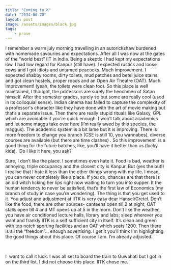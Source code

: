 ```yaml
---
title: "Coming to K"
date: "2014-06-20"
layout: post
image: /assets/images/black.jpg
tags: 
    - prose
---
```


I remember a warm july morning travelling in an autorickshaw burdened with homemade savouries and expectations. After all I was now at the gates of the “world best” IIT in India. Being a skeptic I had kept my expectations low. I had low regard for Kanpur (still have). I expected rustics and loose cows and I got idiots and untamed peacocks. Much improvement. I expected shabby rooms, dirty toilets, mud patches and betel juice stains and got clean hostels, proper roads and an Open Air Theatre (OAT). Much Improvement! (yeah, the toilets were clean too). So this place is well maintained, I thought, the professors are surely the henchmen of Satan himself. After the semester grades, surely so but some are really cool (used in its colloquial sense). Indian cinema has failed to capture the complexity of a professor's character like they have done with the art of movie making but that’s a separate issue. Then there are really stupid rituals like Galaxy, GPL which are avoidable if you’re quick enough. I won’t talk about academics and let some maggu take over here (I’m really awed by this species, the maggus). The academic system is a bit lame but it is improving. There is more freedom to change you branch (CSE is still 10, you wannabes), diverse courses are available (but there are time clashes) . So this improvement  is a good thing for the future batches, like, you’ll have it better than us (lucky kids).  Do I like it here, you ask?

Sure, I don’t like the place. I sometimes even hate it. Food is bad, weather is annoying, triple occupancy and the closest city is Kanpur. But (yes the but!) I realise that I hate it less than the other things wrong with my life. I mean, you can never completely like a place. If you do, chances are that there is an old witch licking her lips right now waiting to turn you into supper. It the human tendency to never be satisfied, that’s the first law of Economics (my branch of study in case you’re wondering). The thing is that you get used to it. You adjust and adjustment at IITK is very easy dear Hansel/Gretel. Don’t like the food, there are other sources- canteens open till 2 at night, OAT stalls open till 4 and MT opens up at 5 in the morn. Don’t like the weather, you have air conditioned lecture halls, library and labs; sleep wherever you want and frankly IITK is a self sufficient city in itself. It’s clean and green with top notch sporting facilities and an OAT which seats 1200. Then there is all the “freedom”… enough advertising. I get it you’ll think I'm highlighting the good things about this place. Of course I am. I’m already adjusted.

 

I  want to call it luck. I was all set to board the train to Guwahati but I got in on the third list. I did not choose this place. IITK chose me.
